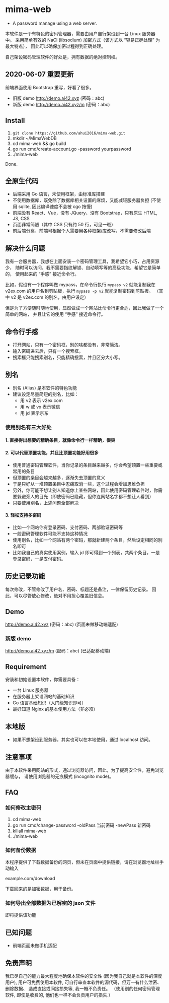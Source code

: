 # mima-web

- A password manage using a web server.

本软件是一个有特色的密码管理器，需要由用户自行架设到一台 Linux 服务器中。
采用简单有效的 NaCl (libsodium) 加密方式（该方式以 “容易正确处理” 为最大特点），
因此可以确保加密过程得到正确处理。

自己架设密码管理软件的好处是，拥有数据的绝对控制权。

## 2020-06-07 重要更新

前端界面使用 Bootstrap 重写，好看了很多。

- 旧版 demo <http://demo.ai42.xyz> (密码：abc)
- 新版 demo <http://demo.ai42.xyz/m> (密码：abc)

## Install

1. `git clone https://github.com/ahui2016/mima-web.git`
2. mkdir ~/MimaWebDB
3. cd mima-web && go build
4. go run cmd/create-account.go -password yourpassword
5. ./mima-web

Done.

## 全原生代码

- 后端采用 Go 语言，未使用框架，由标准库搭建
- 不使用数据库，既免除了数据库相关设置的麻烦，又能减轻服务器负担
  (不使用 sqlite, 因此编译速度不会被 cgo 拖慢)
- 前端没有 React、Vue，没有 JQuery，没有 Bootstrap，只有原生 HTML, JS, CSS
- 页面非常简陋（其中 CSS 只有约 50 行，可见一斑）
- 前后端分离，前端可根据个人需要用各种框架/库改写，不需要修改后端

## 解决什么问题

我有一台服务器，我想在上面安装一个密码管理工具，我希望它小巧，占用资源少，
随时可以访问，我不需要指纹解锁、自动填写等的高级功能，希望它是简单的，
使用起来的 “手感” 接近命令行。

比如，假设有一个程序叫做 mypass，在命令行执行 `mypass v2` 就能复制我在
v2ex.com 的用户名到剪贴板，执行 `mypass -p v2` 就能复制密码到剪贴板。
（其中 v2 是 v2ex.com 的别名，由用户设定）

但是为了方便随时随地使用，显然做成一个网站比命令行更合适，因此我做了一个简单的网站，
并且让它的使用 “手感” 接近命令行。

## 命令行手感

- 打开网站，只有一个密码框，别的啥都没有，非常简洁。
- 输入密码进去后，只有一个搜索框。
- 搜索框只能搜索别名，只能精确搜索，并且区分大小写。

## 别名

- 别名 (Alias) 是本软件的特色功能
- 建议设定尽量简短的别名，比如：
  - 用 v2 表示 v2ex.com
  - 用 w 或 vx 表示微信
  - 用 jd 表示京东

### 使用别名有三大好处

#### 1. 直接得出想要的精确条目，就像命令行一样精确，很爽

#### 2. 可以代替顶置功能，并且比顶置功能好用很多

- 使用普通密码管理软件，当你记录的条目越来越多，你会希望顶置一些重要或常用的条目
- 但顶置的条目会越来越多，逐渐失去顶置的意义
- 于是只好从一堆顶置条目中忍痛取消一些，这个过程会增加思维负担
- 另外，你可能不想让别人知道你上某些网站，因此使用密码管理软件时，你需要躲避旁人的目光（即使密码已隐藏，但你连网站名字都不想让人看到）
- 只要使用别名，上述问题全部解决

#### 3. 轻松支持多密码

- 比如一个网站你有登录密码、支付密码、两部验证密码等
- 一般密码管理软件可能不支持这种情况
- 使用别名，比如一个网站有两个密码，那就新建两个条目，然后设定相同的别名即可
- 比如我自己的真实使用案例，输入 jd 即可得到一个列表，共两个条目，一是登录密码，一是支付密码。

## 历史记录功能

每次修改，不管修改了用户名、密码、标题还是备注，一律保留历史记录。
因此，可以尽管放心修改，绝对不用担心覆盖旧信息。

## Demo

<http://demo.ai42.xyz> (密码：abc) (页面未做移动端适配)

### 新版 demo

<http://demo.ai42.xyz/m> (密码：abc) (已适配移动端)

## Requirement

安装和初始设置本软件，你需要具备：

- 一台 Linux 服务器
- 在服务器上架设网站的基础知识
- Go 语言基础知识（入门级知识即可）
- 最好知道 Nginx 的基本使用方法（非必须）

## 本地版

- 如果不想架设到服务器，其实也可以在本地使用，通过 localhost 访问。

## 注意事项

由于本软件采用网站的形式，通过浏览器访问，因此，为了提高安全性，避免浏览器缓存，
请使用浏览器的无痕模式 (incognito mode)。

## FAQ

### 如何修改主密码

1. cd mima-web
2. go run cmd/change-password -oldPass 当前密码 -newPass 新密码
3. killall mima-web
4. ./mima-web

### 如何备份数据

本程序提供了下载数据备份的网页，但未在页面中提供链接，请在浏览器地址栏手动输入

example.com/download

下载回来的是加密数据，用于备份。

### 如何导出全部数据为已解密的 json 文件

即将提供该功能

## 已知问题

- 前端页面未做手机适配

## 免责声明

我已尽自己的能力最大程度地确保本软件的安全性 (因为我自己就是本软件的深度用户),
用户可免费使用本软件, 可自行审查本软件的源代码，但万一有什么泄密、删除数据、
造成直接或间接损失等, 我一概不负责任。
（使用别的任何密码管理软件, 即使是收费的, 他们也一样不会负责用户的损失.）
